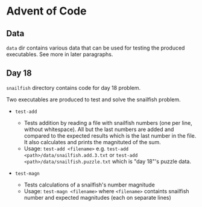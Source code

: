 # Advent of Code

## Data

`data` dir contains various data that can be used for testing the produced
executables. See more in later paragraphs.

## Day 18

`snailfish` directory contains code for day 18 problem.

Two executables are produced to test and solve the snailfish problem.

* `test-add`

  * Tests addition by reading a file with snailfish numbers (one per line,
    without whitespace). All but the  last numbers are added and compared
    to the expected results which is the last number in the file. It also
    calculates and prints the magnituted of the sum.
  * Usage: `test-add <filename>` e.g. `test-add <path>/data/snailfish.add.3.txt`
    or `test-add <path>/data/snailfish.puzzle.txt` which is "day 18"'s puzzle
    data.

* `test-magn`

  * Tests calculations of a snailfish's number magnitude
  * Usage: `test-magn <filename>` where `<filename>` containts snailfish
    number and expected magnitudes (each on separate lines)
